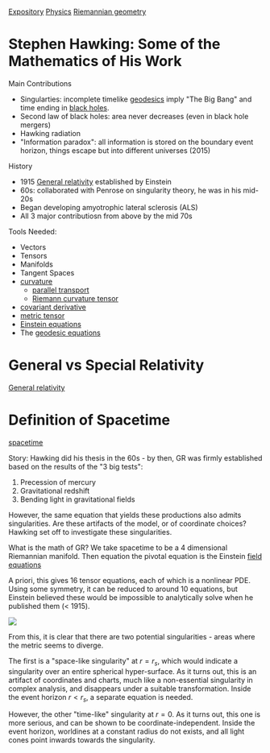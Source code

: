 [Expository](Expository)
[Physics](Physics.md)
[Riemannian geometry](Riemannian%20geometry.md)



# Stephen Hawking: Some of the Mathematics of His Work

Main Contributions
- Singularties: incomplete timelike [geodesics](geodesics.md) imply "The Big Bang" and time ending in [black holes](black%20hole).
- Second law of black holes: area never decreases (even in black hole mergers)
- Hawking radiation
- "Information paradox": all information is stored on the boundary event horizon, things escape but into different universes (2015)

History
- 1915 [General relativity](General%20relativity.md) established by Einstein
- 60s: collaborated with Penrose on singularity theory, he was in his mid-20s
- Began developing amyotrophic lateral sclerosis (ALS)
- All 3 major contributiosn from above by the mid 70s


Tools Needed:
- Vectors
- Tensors
- Manifolds
- Tangent Spaces
- [curvature](curvature.md)
	- [parallel transport](parallel%20transport)
	- [Riemann curvature tensor](Riemann%20curvature)
- [covariant derivative](covariant%20derivative.md)
- [metric tensor](metric%20tensor.md)
- [Einstein equations](Einstein%20equations.md)
- The [geodesic equations](geodesics.md)

# General vs Special Relativity

[General relativity](General%20relativity.md)

# Definition of Spacetime

[spacetime](spacetime.md)

Story:
Hawking did his thesis in the 60s - by then, GR was firmly established based on the results of the "3 big tests":
1. Precession of mercury
2. Gravitational redshift
3. Bending light in gravitational fields

However, the same equation that yields these productions also admits singularities. Are these artifacts of the model, or of coordinate choices? Hawking set off to investigate these singularities.

What is the math of GR? We take spacetime to be a 4 dimensional Riemannian manifold. Then equation the pivotal equation is the Einstein [field equations](Einstein%20equations.md)


A priori, this gives 16 tensor equations, each of which is a nonlinear PDE. Using some symmetry, it can be reduced to around 10 equations, but Einstein believed these would be impossible to analytically solve when he published them (< 1915).

![](Einstein%20equations.md#^1adff7)

From this, it is clear that there are two potential singularities - areas where the metric seems to diverge.

The first is a "space-like singularity" at $r=r_s$, which would indicate a singularity over an entire spherical hyper-surface. As it turns out, this is an artifact of coordinates and charts, much like a non-essential singularity in complex analysis, and disappears under a suitable transformation. Inside the event horizon $r < r_s$, a separate equation is needed.

However, the other "time-like" singularity at $r=0$. As it turns out, this one is more serious, and can be shown to be coordinate-independent. Inside the event horizon, worldines at a constant radius do not exists, and all light cones point inwards towards the singularity.